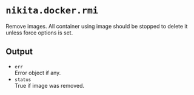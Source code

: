 
# `nikita.docker.rmi`

Remove images. All container using image should be stopped to delete it unless
force options is set.

## Output

* `err`   
  Error object if any.
* `status`   
  True if image was removed.
